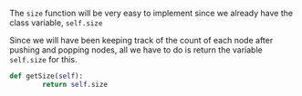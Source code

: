 <!--title={The Size of the Linked List}--> 

<!--badges={Algorithms:9,Python:9}-->

<!--concepts={Size of a Linked List}-->

The `size` function will be very easy to implement since we already have the class variable, `self.size`

Since we will have been keeping track of the count of each node after pushing and popping nodes, all we have to do is return the variable `self.size` for this. 

```python
def getSize(self):
		return self.size
```

